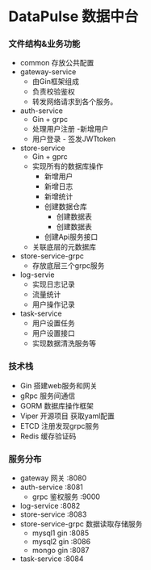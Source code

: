 # DataPulse 数据中台
### 文件结构&业务功能
* common 存放公共配置
* gateway-service 
  * 由Gin框架组成
  * 负责校验鉴权
  * 转发网络请求到各个服务。
* auth-service
  * Gin + grpc
  * 处理用户注册 -新增用户
  * 用户登录 - 签发JWTtoken
* store-service
  * Gin + gprc
  * 实现所有的数据库操作
    * 新增用户
    * 新增日志
    * 新增统计
    * 创建数据仓库
      * 创建数据表
      * 创建数据表
    * 创建Api服务接口
  * 关联底层的元数据库
* store-service-grpc
    * 存放底层三个grpc服务
* log-servie
  * 实现日志记录
  * 流量统计
  * 用户操作记录
* task-service
  * 用户设置任务
  * 用户设置接口
  * 实现数据清洗服务等
### 技术栈
* Gin 搭建web服务和网关
* gRpc 服务间通信
* GORM 数据库操作框架
* Viper 开源项目 获取yaml配置
* ETCD 注册发现grpc服务
* Redis 缓存验证码

### 服务分布

* gateway 网关 :8080
* auth-service :8081
    * grpc 鉴权服务 :9000
* log-service :8082
* store-service :8083
* store-service-grpc 数据读取存储服务
    * mysql1 gin :8085
    * mysql2 gin :8086
    * mongo gin :8087
* task-service :8084
